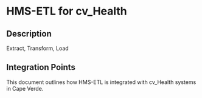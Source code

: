 # HMS-ETL for cv_Health

## Description

Extract, Transform, Load

## Integration Points

This document outlines how HMS-ETL is integrated with cv_Health systems in Cape Verde.

